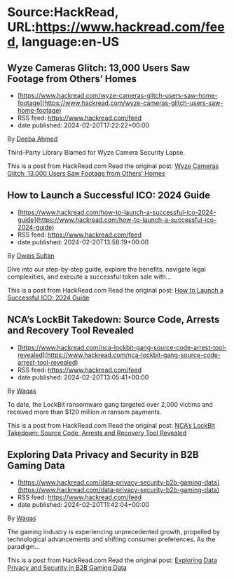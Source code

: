 # Source:HackRead, URL:https://www.hackread.com/feed, language:en-US

## Wyze Cameras Glitch: 13,000 Users Saw Footage from Others’ Homes
 - [https://www.hackread.com/wyze-cameras-glitch-users-saw-home-footage](https://www.hackread.com/wyze-cameras-glitch-users-saw-home-footage)
 - RSS feed: https://www.hackread.com/feed
 - date published: 2024-02-20T17:22:22+00:00

<p>By <a href="https://www.hackread.com/author/deeba/" rel="nofollow">Deeba Ahmed</a></p>
<p>Third-Party Library Blamed for Wyze Camera Security Lapse.</p>
<p>This is a post from HackRead.com Read the original post: <a href="https://www.hackread.com/wyze-cameras-glitch-users-saw-home-footage/" rel="nofollow">Wyze Cameras Glitch: 13,000 Users Saw Footage from Others&#8217; Homes</a></p>

## How to Launch a Successful ICO: 2024 Guide
 - [https://www.hackread.com/how-to-launch-a-successful-ico-2024-guide](https://www.hackread.com/how-to-launch-a-successful-ico-2024-guide)
 - RSS feed: https://www.hackread.com/feed
 - date published: 2024-02-20T13:58:19+00:00

<p>By <a href="https://www.hackread.com/author/owais/" rel="nofollow">Owais Sultan</a></p>
<p>Dive into our step-by-step guide, explore the benefits, navigate legal complexities, and execute a successful token sale with&#8230;</p>
<p>This is a post from HackRead.com Read the original post: <a href="https://www.hackread.com/how-to-launch-a-successful-ico-2024-guide/" rel="nofollow">How to Launch a Successful ICO: 2024 Guide</a></p>

## NCA’s LockBit Takedown: Source Code, Arrests and Recovery Tool Revealed
 - [https://www.hackread.com/nca-lockbit-gang-source-code-arrest-tool-revealed](https://www.hackread.com/nca-lockbit-gang-source-code-arrest-tool-revealed)
 - RSS feed: https://www.hackread.com/feed
 - date published: 2024-02-20T13:05:41+00:00

<p>By <a href="https://www.hackread.com/author/hackread/" rel="nofollow">Waqas</a></p>
<p>To date, the LockBit ransomware gang targeted over 2,000 victims and received more than $120 million in ransom payments.</p>
<p>This is a post from HackRead.com Read the original post: <a href="https://www.hackread.com/nca-lockbit-gang-source-code-arrest-tool-revealed/" rel="nofollow">NCA&#8217;s LockBit Takedown: Source Code, Arrests and Recovery Tool Revealed</a></p>

## Exploring Data Privacy and Security in B2B Gaming Data
 - [https://www.hackread.com/data-privacy-security-b2b-gaming-data](https://www.hackread.com/data-privacy-security-b2b-gaming-data)
 - RSS feed: https://www.hackread.com/feed
 - date published: 2024-02-20T11:42:04+00:00

<p>By <a href="https://www.hackread.com/author/hackread/" rel="nofollow">Waqas</a></p>
<p>The gaming industry is experiencing unprecedented growth, propelled by technological advancements and shifting consumer preferences. As the paradigm&#8230;</p>
<p>This is a post from HackRead.com Read the original post: <a href="https://www.hackread.com/data-privacy-security-b2b-gaming-data/" rel="nofollow">Exploring Data Privacy and Security in B2B Gaming Data</a></p>

